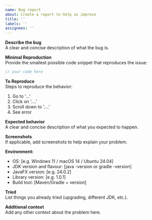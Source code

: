 ```yaml
---
name: Bug report
about: Create a report to help us improve
title: ''
labels: ''
assignees: ''
---
```


**Describe the bug**  
A clear and concise description of what the bug is.

**Minimal Reproduction**  
Provide the smallest possible code snippet that reproduces the issue:
```java
// your code here
```

**To Reproduce**  
Steps to reproduce the behavior:
1. Go to '...'
2. Click on '....'
3. Scroll down to '....'
4. See error

**Expected behavior**  
A clear and concise description of what you expected to happen.

**Screenshots**  
If applicable, add screenshots to help explain your problem.

**Environment:**  
 - OS: [e.g. Windows 11 / macOS 14 / Ubuntu 24.04]
 - JDK version and flavour: [java -version or gradle -version] 
 - JavaFX version: [e.g. 24.0.2]
 - Library version: [e.g. 1.0.1]
 - Build tool: [Maven/Gradle + version]

**Tried**  
List things you already tried (upgrading, different JDK, etc.).

**Additional context**  
Add any other context about the problem here.